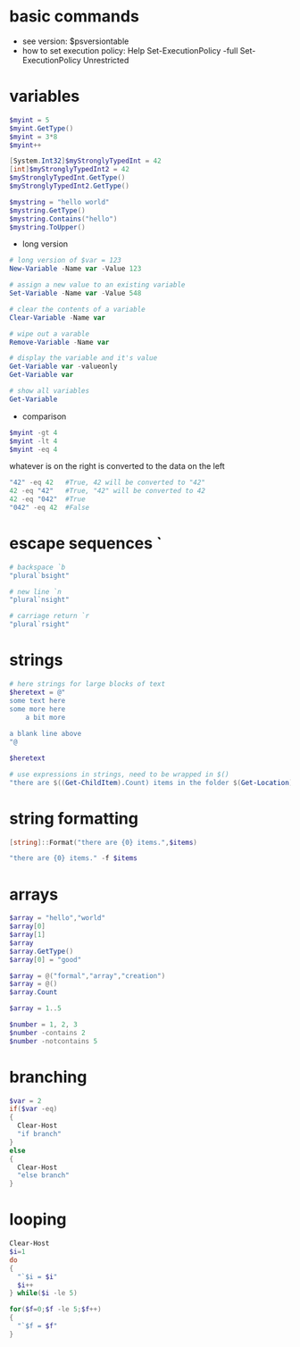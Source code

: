 # basic commands
- see version: $psversiontable
- how to set execution policy: Help Set-ExecutionPolicy -full
  Set-ExecutionPolicy Unrestricted
  
# variables
```powershell
$myint = 5
$myint.GetType()
$myint = 3*8
$myint++

[System.Int32]$myStronglyTypedInt = 42
[int]$myStronglyTypedInt2 = 42
$myStronglyTypedInt.GetType()
$myStronglyTypedInt2.GetType()

$mystring = "hello world"
$mystring.GetType()
$mystring.Contains("hello")
$mystring.ToUpper()
```
- long version
```powershell
# long version of $var = 123
New-Variable -Name var -Value 123

# assign a new value to an existing variable
Set-Variable -Name var -Value 548

# clear the contents of a variable
Clear-Variable -Name var

# wipe out a varable
Remove-Variable -Name var

# display the variable and it's value
Get-Variable var -valueonly
Get-Variable var

# show all variables
Get-Variable
```
- comparison
```powershell
$myint -gt 4
$myint -lt 4
$myint -eq 4
```
whatever is on the right is converted to the data on the left
```powershell
"42" -eq 42   #True, 42 will be converted to "42"
42 -eq "42"   #True, "42" will be converted to 42
42 -eq "042"  #True
"042" -eq 42  #False
```

# escape sequences `
```powershell
# backspace `b
"plural`bsight"

# new line `n
"plural`nsight"

# carriage return `r
"plural`rsight"
```

# strings
```powershell
# here strings for large blocks of text
$heretext = @"
some text here
some more here
    a bit more
    
a blank line above
"@

$heretext

# use expressions in strings, need to be wrapped in $()
"there are $((Get-ChildItem).Count) items in the folder $(Get-Location)."
```

# string formatting
```powershell
[string]::Format("there are {0} items.",$items)

"there are {0} items." -f $items
```

# arrays
```powershell
$array = "hello","world"
$array[0]
$array[1]
$array
$array.GetType()
$array[0] = "good"

$array = @("formal","array","creation")
$array = @()
$array.Count

$array = 1..5

$number = 1, 2, 3
$number -contains 2
$number -notcontains 5

```

# branching
```powershell
$var = 2
if($var -eq)
{
  Clear-Host
  "if branch"
}
else
{
  Clear-Host
  "else branch"
}
```

# looping
```powershell
Clear-Host
$i=1
do
{
  "`$i = $i"
  $i++
} while($i -le 5)
```
```powershell
for($f=0;$f -le 5;$f++)
{
  "`$f = $f"
}
```
